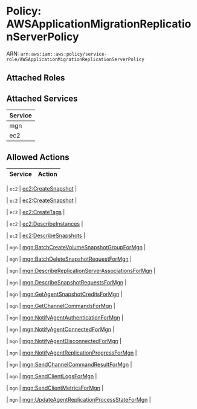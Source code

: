 # Policy: AWSApplicationMigrationReplicationServerPolicy

ARN: `arn:aws:iam::aws:policy/service-role/AWSApplicationMigrationReplicationServerPolicy`

## Attached Roles

## Attached Services

| Service |
|---------|
| mgn |
| ec2 |

## Allowed Actions

| Service | Action |
|:-------:|--------|

| `ec2` | [ec2:CreateSnapshot](../actions.md#ec2:createsnapshot) |

| `ec2` | [ec2:CreateSnapshot](../actions.md#ec2:createsnapshot) |

| `ec2` | [ec2:CreateTags](../actions.md#ec2:createtags) |

| `ec2` | [ec2:DescribeInstances](../actions.md#ec2:describeinstances) |

| `ec2` | [ec2:DescribeSnapshots](../actions.md#ec2:describesnapshots) |

| `mgn` | [mgn:BatchCreateVolumeSnapshotGroupForMgn](../actions.md#mgn:batchcreatevolumesnapshotgroupformgn) |

| `mgn` | [mgn:BatchDeleteSnapshotRequestForMgn](../actions.md#mgn:batchdeletesnapshotrequestformgn) |

| `mgn` | [mgn:DescribeReplicationServerAssociationsForMgn](../actions.md#mgn:describereplicationserverassociationsformgn) |

| `mgn` | [mgn:DescribeSnapshotRequestsForMgn](../actions.md#mgn:describesnapshotrequestsformgn) |

| `mgn` | [mgn:GetAgentSnapshotCreditsForMgn](../actions.md#mgn:getagentsnapshotcreditsformgn) |

| `mgn` | [mgn:GetChannelCommandsForMgn](../actions.md#mgn:getchannelcommandsformgn) |

| `mgn` | [mgn:NotifyAgentAuthenticationForMgn](../actions.md#mgn:notifyagentauthenticationformgn) |

| `mgn` | [mgn:NotifyAgentConnectedForMgn](../actions.md#mgn:notifyagentconnectedformgn) |

| `mgn` | [mgn:NotifyAgentDisconnectedForMgn](../actions.md#mgn:notifyagentdisconnectedformgn) |

| `mgn` | [mgn:NotifyAgentReplicationProgressForMgn](../actions.md#mgn:notifyagentreplicationprogressformgn) |

| `mgn` | [mgn:SendChannelCommandResultForMgn](../actions.md#mgn:sendchannelcommandresultformgn) |

| `mgn` | [mgn:SendClientLogsForMgn](../actions.md#mgn:sendclientlogsformgn) |

| `mgn` | [mgn:SendClientMetricsForMgn](../actions.md#mgn:sendclientmetricsformgn) |

| `mgn` | [mgn:UpdateAgentReplicationProcessStateForMgn](../actions.md#mgn:updateagentreplicationprocessstateformgn) |
